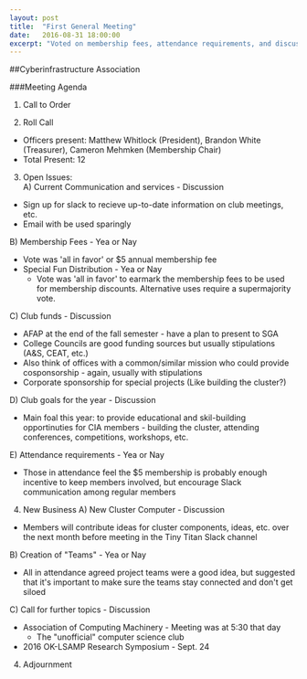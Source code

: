 ```yaml
---
layout: post
title:  "First General Meeting"
date:   2016-08-31 18:00:00
excerpt: "Voted on membership fees, attendance requirements, and discussed goals"
---
```


##Cyberinfrastructure Association

###Meeting Agenda

1. Call to Order  

2. Roll Call
 * Officers present: Matthew Whitlock (President), Brandon White (Treasurer), Cameron Mehmken (Membership Chair)  
 * Total Present: 12  

3. Open Issues:  
 A) Current Communication and services - Discussion  
  * Sign up for slack to recieve up-to-date information on club meetings, etc.  
  * Email with be used sparingly

 B) Membership Fees - Yea or Nay
  * Vote was 'all in favor' or $5 annual membership fee
  * Special Fun Distribution - Yea or Nay
    * Vote was 'all in favor' to earmark the membership fees to be used for membership discounts. Alternative uses require a supermajority vote.

 C) Club funds - Discussion
  * AFAP at the end of the fall semester - have a plan to present to SGA
  * College Councils are good funding sources but usually stipulations (A&S, CEAT, etc.)
  * Also think of offices with a common/similar mission who could provide cosponsorship - again, usually with stipulations
  * Corporate sponsorship for special projects (Like building the cluster?)

 D) Club goals for the year - Discussion
  * Main foal this year: to provide educational and skil-building opportinuties for CIA members - building the cluster, attending conferences, competitions, workshops, etc.
  
 E) Attendance requirements - Yea or Nay
  * Those in attendance feel the $5 membership is probably enough incentive to keep members involved, but encourage Slack communication among regular members

4. New Business
 A) New Cluster Computer - Discussion
  * Members will contribute ideas for cluster components, ideas, etc. over the next month before meeting in the Tiny Titan Slack channel

 B) Creation of "Teams" - Yea or Nay
  * All in attendance agreed project teams were a good idea, but suggested that it's important to make sure the teams stay connected and don't get siloed

 C) Call for further topics - Discussion
  * Association of Computing Machinery - Meeting was at 5:30 that day
    * The "unofficial" computer science club
  * 2016 OK-LSAMP Research Symposium - Sept. 24
  
4. Adjournment
